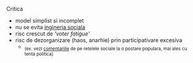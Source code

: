 Critica

- model simplist si incomplet
- nu se evita <a target="_blank" href="https://imgur.com/a/inginerie-sociala-nlyAg5e">ingineria sociala</a>
- risc crescut de _'voter fatigue'_
- risc de dezorganizare (haos, anarhie) prin participativare excesiva
  - <sub>(ex. vezi <a target="_blank" href="https://imgur.com/a/inginerie-sociala-nlyAg5e">comentariile</a> de pe retelele sociale la o postare populara, mai ales cu tenta politica)</sub>
